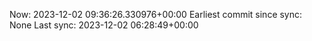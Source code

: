 Now: 2023-12-02 09:36:26.330976+00:00 Earliest commit since sync: None Last sync: 2023-12-02 06:28:49+00:00
